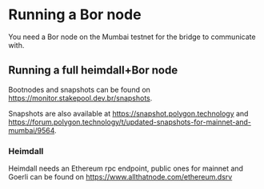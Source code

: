 # Running a Bor node

You need a Bor node on the Mumbai testnet for the bridge to communicate with.

## Running a full heimdall+Bor node

Bootnodes and snapshots can be found on <https://monitor.stakepool.dev.br/snapshots>.

Snapshots are also available at <https://snapshot.polygon.technology> and <https://forum.polygon.technology/t/updated-snapshots-for-mainnet-and-mumbai/9564>.

### Heimdall

Heimdall needs an Ethereum rpc endpoint, public ones for mainnet and Goerli can be found on <https://www.allthatnode.com/ethereum.dsrv>
